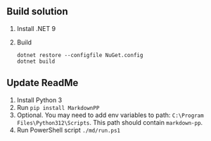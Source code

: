 ## Build solution

1. Install .NET 9

1. Build
    ```pwsh
    dotnet restore --configfile NuGet.config
    dotnet build
    ```

## Update ReadMe

1. Install Python 3
1. Run `pip install MarkdownPP`
1. Optional. You may need to add env variables to path: `C:\Program Files\Python312\Scripts`. This path should contain `markdown-pp`.
1. Run PowerShell script `./md/run.ps1`